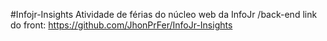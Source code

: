#Infojr-Insights
Atividade de férias do núcleo web da InfoJr /back-end link do front:
https://github.com/JhonPrFer/InfoJr-Insights
